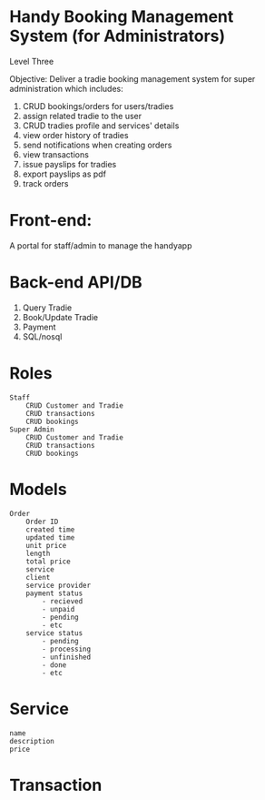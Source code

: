 # Handy Booking Management System (for Administrators)
Level Three

Objective: Deliver a tradie booking management system for super administration which includes:

1. CRUD bookings/orders for users/tradies
2. assign related tradie to the user
3. CRUD tradies profile and services' details
4. view order history of tradies
5. send notifications when creating orders
6. view transactions
7. issue payslips for tradies
8. export payslips as pdf
9. track orders

# Front-end:
A portal for staff/admin to manage the handyapp

# Back-end API/DB
1. Query Tradie
2. Book/Update Tradie
3. Payment
4. SQL/nosql
 
# Roles
    Staff
        CRUD Customer and Tradie
        CRUD transactions
        CRUD bookings
    Super Admin
        CRUD Customer and Tradie
        CRUD transactions
        CRUD bookings

# Models
    Order
        Order ID
        created time
        updated time
        unit price
        length
        total price
        service
        client
        service provider
        payment status
            - recieved
            - unpaid
            - pending
            - etc
        service status
            - pending
            - processing
            - unfinished
            - done
            - etc

# Service
    name
    description
    price

# Transaction